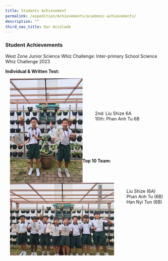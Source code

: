 ```yaml
---
title: Students Achievement
permalink: /expedition/Achievements/academic-achievements/
description: ""
third_nav_title: Our Accolade
---
```

### Student Achievements

West Zone Junior Science Whiz Challenge: Inter-primary School Science Whiz Challenge 2023  




**Individual &amp; Written Test:**

<img src="/images/Expedition/science%20whiz%20challenge%20-%20individual.jpeg" style="width:230px;height:330px;margin-left:15px;" align="left"> 


<br>
<br>
<br>
<br>
<br>
<br>
&nbsp;&nbsp;&nbsp;&nbsp;&nbsp;&nbsp;&nbsp;&nbsp;&nbsp;&nbsp;2nd: Liu Shize 6A <br>
&nbsp;&nbsp;&nbsp;&nbsp;&nbsp;&nbsp;&nbsp;&nbsp;&nbsp;&nbsp;10th: Phan Anh Tu 6B<br>


<br>
<br>
<br>
<br>
<br>
<br>

**Top 10 Team:**<br>

<img src="/images/Expedition/whiz%20challenge.jpeg" style="width:330px;height:230px;margin-left:15px;" align="left"> 


<br>
<br>
<br>


&nbsp;&nbsp;&nbsp;&nbsp;&nbsp;&nbsp;&nbsp;&nbsp;&nbsp;&nbsp;Liu Shize&nbsp;(6A)<br>
&nbsp;&nbsp;&nbsp;&nbsp;&nbsp;&nbsp;&nbsp;&nbsp;&nbsp;&nbsp;Phan Anh Tu (6B)<br>
&nbsp;&nbsp;&nbsp;&nbsp;&nbsp;&nbsp;&nbsp;&nbsp;&nbsp;&nbsp;Han Nyi Tun (6B)<br>